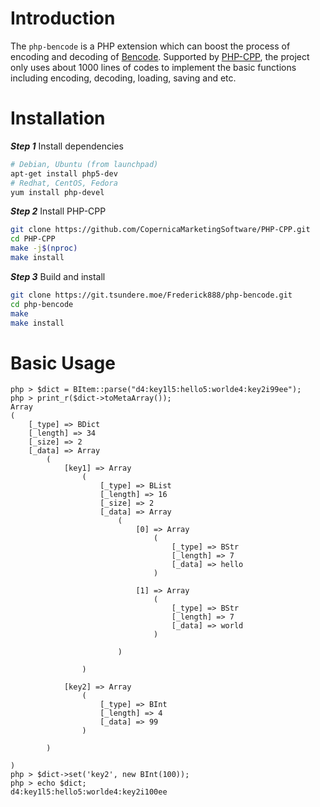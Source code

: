 Introduction
===
The `php-bencode` is a PHP extension which can boost the process of encoding and decoding of [Bencode](https://en.wikipedia.org/wiki/Bencode). Supported by [PHP-CPP](https://github.com/CopernicaMarketingSoftware/PHP-CPP), the project only uses about 1000 lines of codes to implement the basic functions including encoding, decoding, loading, saving and etc.

Installation
===
***Step 1*** Install dependencies
```bash
# Debian, Ubuntu (from launchpad)
apt-get install php5-dev
# Redhat, CentOS, Fedora
yum install php-devel
```
***Step 2*** Install PHP-CPP
```bash
git clone https://github.com/CopernicaMarketingSoftware/PHP-CPP.git
cd PHP-CPP
make -j$(nproc)
make install
```
***Step 3*** Build and install
```bash
git clone https://git.tsundere.moe/Frederick888/php-bencode.git
cd php-bencode
make
make install
```

Basic Usage
===
```
php > $dict = BItem::parse("d4:key1l5:hello5:worlde4:key2i99ee");
php > print_r($dict->toMetaArray());
Array
(
    [_type] => BDict
    [_length] => 34
    [_size] => 2
    [_data] => Array
        (
            [key1] => Array
                (
                    [_type] => BList
                    [_length] => 16
                    [_size] => 2
                    [_data] => Array
                        (
                            [0] => Array
                                (
                                    [_type] => BStr
                                    [_length] => 7
                                    [_data] => hello
                                )

                            [1] => Array
                                (
                                    [_type] => BStr
                                    [_length] => 7
                                    [_data] => world
                                )

                        )

                )

            [key2] => Array
                (
                    [_type] => BInt
                    [_length] => 4
                    [_data] => 99
                )

        )

)
php > $dict->set('key2', new BInt(100));
php > echo $dict;
d4:key1l5:hello5:worlde4:key2i100ee
```